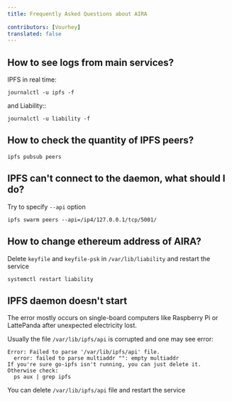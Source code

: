 ```yaml
---
title: Frequently Asked Questions about AIRA
 
contributors: [Vourhey]
translated: false
---
```


## How to see logs from main services?

IPFS in real time:

    journalctl -u ipfs -f

and Liability::

    journalctl -u liability -f

## How to check the quantity of IPFS peers?

    ipfs pubsub peers 

## IPFS can't connect to the daemon, what should I do?

Try to specify `--api` option

    ipfs swarm peers --api=/ip4/127.0.0.1/tcp/5001/

## How to change ethereum address of AIRA?

Delete `keyfile` and `keyfile-psk` in `/var/lib/liability` and restart the service

```
systemctl restart liability
```

## IPFS daemon doesn't start

The error mostly occurs on single-board computers like Raspberry Pi or LattePanda after unexpected electricity lost.

Usually the file `/var/lib/ipfs/api` is corrupted and one may see error:

```
Error: Failed to parse '/var/lib/ipfs/api' file.
  error: failed to parse multiaddr "": empty multiaddr
If you're sure go-ipfs isn't running, you can just delete it.
Otherwise check:
  ps aux | grep ipfs
```

You can delete `/var/lib/ipfs/api` file and restart the service

